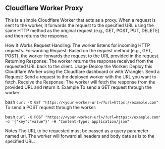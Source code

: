 ## Cloudflare Worker Proxy
This is a simple Cloudflare Worker that acts as a proxy. When a request is sent to the worker, it forwards the request to the specified URL using the same HTTP method as the original request (e.g., GET, POST, PUT, DELETE) and then returns the response.

How It Works
Request Handling: The worker listens for incoming HTTP requests.
Forwarding Request: Based on the request method (e.g., GET, POST), the worker forwards the request to the URL provided in the request.
Returning Response: The worker returns the response received from the requested URL back to the client.
Usage
Deploy the Worker: Deploy this Cloudflare Worker using the Cloudflare dashboard or with Wrangler.
Send a Request: Send a request to the deployed worker with the URL you want to fetch.
Receive the Response: The worker will fetch the response from the provided URL and return it.
Example
To send a GET request through the worker:

bash
`curl -X GET "https://<your-worker-url>/?url=https://example.com"`
To send a POST request through the worker:

bash
`curl -X POST "https://<your-worker-url>/?url=https://example.com" -d '{"key":"value"}' -H "Content-Type: application/json"`

Notes
The URL to be requested must be passed as a query parameter named url.
The worker will forward all headers and body data as is to the specified URL.
